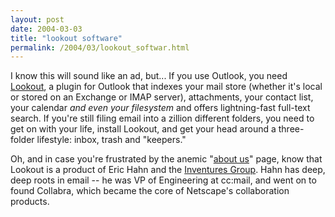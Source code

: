 ```yaml
---
layout: post
date: 2004-03-03
title: "lookout software"
permalink: /2004/03/lookout_softwar.html
---
```


I know this will sound like an ad, but... If you use Outlook, you need [Lookout](http://www.lookoutsoft.com/), a plugin for Outlook that indexes your mail store (whether it's local or stored on an Exchange or IMAP server), attachments, your contact list, your calendar _and even your filesystem_ and offers lightning-fast full-text search. If you're still filing email into a zillion different folders, you need to get on with your life, install Lookout, and get your head around a three-folder lifestyle: inbox, trash and "keepers."

Oh, and in case you're frustrated by the anemic "[about us](http://www.lookoutsoft.com/Lookout/about.html)" page, know that Lookout is a product of Eric Hahn and the [Inventures Group](http://www.ingroup.com/). Hahn has deep, deep roots in email -- he was VP of Engineering at cc:mail, and went on to found Collabra, which became the core of Netscape's collaboration products.